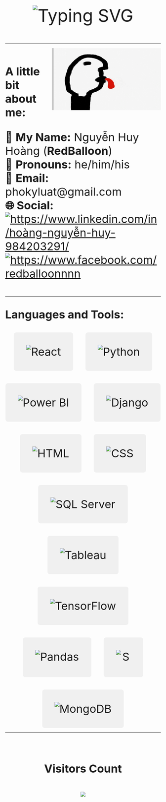<p align="center" style="font-size: 56px;">
  <img src="https://readme-typing-svg.demolab.com?font=Fira+Code&weight=500&size=56&duration=4000&pause=1000&color=FF5733&center=true&vCenter=true&width=1000&height=120&lines=Hi+there%2C+I'm+RedBalloon+🎈;Welcome+to+my+profile!" alt="Typing SVG">
</p>

---

<img align="right" alt="Nguyễn Huy Hoàng" src="https://github.com/RedBallooon/RedBalloon/blob/70410fc9b264743dd15be5f6c6a09b38f1617432/img/Balloon_GIF.gif" width="350px" height="200"/>
</br>


<p style="font-size: 36px;"><strong>A little bit about me:</strong></p>
<ul style="list-style-type: none; padding: 0; font-size: 36px; margin: 20px 0;">
  <li style="font-size: 36px;">🌟 <strong>My Name:</strong> Nguyễn Huy Hoàng (<strong>RedBalloon</strong>)</li>
  <li style="font-size: 36px;">🌈 <strong>Pronouns:</strong> he/him/his</li>
  <li style="font-size: 36px;">📧 <strong>Email:</strong> phokyluat@gmail.com</li>
  <li style="font-size: 36px;"><strong>🌐 Social:</strong>
    <a href="https://linkedin.com/in/https://www.linkedin.com/in/hoàng-nguyễn-huy-984203291/" target="blank" style="font-size: 36px;">
      <img align="center" src="https://raw.githubusercontent.com/rahuldkjain/github-profile-readme-generator/master/src/images/icons/Social/linked-in-alt.svg" alt="https://www.linkedin.com/in/hoàng-nguyễn-huy-984203291/" height="20" width="30" />
    </a>
    <a href="https://fb.com/https://www.facebook.com/redballoonnnn" target="blank" style="font-size: 36px;">
      <img align="center" src="https://raw.githubusercontent.com/rahuldkjain/github-profile-readme-generator/master/src/images/icons/Social/facebook.svg" alt="https://www.facebook.com/redballoonnnn" height="20" width="30" />
    </a>
  </li>
</ul>
</br>


---

<p style="font-size: 36px;"><strong>Languages and Tools:</strong></p>

<div align="center" style="display: flex; flex-wrap: wrap; gap: 40px; justify-content: center; font-size: 36px;">
  <img src="https://img.icons8.com/color/48/000000/react-native.png" alt="React" style="border-radius: 8px; background: #F0F0F0; padding: 40px;">
  <img src="https://img.icons8.com/color/48/000000/python.png" alt="Python" style="border-radius: 8px; background: #F0F0F0; padding: 40px;">
  <img src="https://img.icons8.com/color/48/000000/power-bi.png" alt="Power BI" style="border-radius: 8px; background: #F0F0F0; padding: 40px;">  
  <img src="https://img.icons8.com/color/48/000000/django.png" alt="Django" style="border-radius: 8px; background: #F0F0F0; padding: 40px;">
  <img src="https://img.icons8.com/color/48/000000/html-5.png" alt="HTML" style="border-radius: 8px; background: #F0F0F0; padding: 40px;">
  <img src="https://img.icons8.com/color/48/000000/css3.png" alt="CSS" style="border-radius: 8px; background: #F0F0F0; padding: 40px;">
  <img src="https://img.icons8.com/color/48/000000/microsoft-sql-server.png" alt="SQL Server" style="border-radius: 8px; background: #F0F0F0; padding: 40px;">
  <img src="https://img.icons8.com/color/48/000000/tableau-software.png" alt="Tableau" style="border-radius: 8px; background: #F0F0F0; padding: 40px;">
  <img src="https://img.icons8.com/color/48/000000/tensorflow.png" alt="TensorFlow" style="border-radius: 8px; background: #F0F0F0; padding: 40px;">  
  <img src="https://img.icons8.com/color/48/000000/pandas.png" alt="Pandas" style="border-radius: 8px; background: #F0F0F0; padding: 40px;">
  <img src="https://seaborn.pydata.org/_static/logo-wide-lightbg.svg" alt="Seaborn" style="width: 48px; height: 48px; border-radius: 8px; background: #F0F0F0; padding: 40px;">
  <img src="https://img.icons8.com/color/48/000000/mongodb.png" alt="MongoDB" style="border-radius: 8px; background: #F0F0F0; padding: 40px;">
</div>

---

<div align="center" style="font-size: 36px;">
<br>
<p align="centre"><b><strong>Visitors Count</strong></b></p>  
<p align="center"><img align="center" src="https://profile-counter.glitch.me/{RedBallooon}/count.svg" /></p> 
</div>
